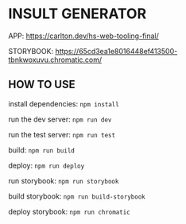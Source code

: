 # INSULT GENERATOR

APP: https://carlton.dev/hs-web-tooling-final/

STORYBOOK: https://65cd3ea1e8016448ef413500-tbnkwoxuvu.chromatic.com/

## HOW TO USE

install dependencies: `npm install`

run the dev server: `npm run dev`

run the test server: `npm run test`

build: `npm run build`

deploy: `npm run deploy`

run storybook: `npm run storybook`

build storybook: `npm run build-storybook`

deploy storybook: `npm run chromatic`
